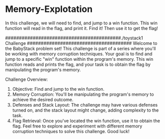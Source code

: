 # Memory-Explotation
In this challenge, we will need to find, and jump to a win function. This win function will read in the flag, and print it. Find it! Then use it to get the flag!

##########################################./toystack1 Challenge ######################################
Welcome to the BabyStack problem set! This challenge is part of a series where you'll be working with memory corruption techniques. Your goal is to find and jump to a specific "win" function within the program's memory. This win function reads and prints the flag, and your task is to obtain the flag by manipulating the program's memory.

Challenge Overview:
1. Objective: Find and jump to the win function.
2. Memory Corruption: You'll be manipulating the program's memory to achieve the desired outcome.
3. Defenses and Stack Layout: The challenge may have various defenses turned on, and the stack layout might change, adding complexity to the task.
4. Flag Retrieval: Once you've located the win function, use it to obtain the flag.
Feel free to explore and experiment with different memory corruption techniques to solve this challenge. Good luck!
